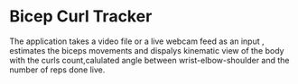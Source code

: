 # Bicep Curl Tracker 
The application takes a video file or a live webcam feed as an input , estimates the biceps movements and dispalys kinematic view of the body with the curls count,calulated angle between wrist-elbow-shoulder and the number of reps done live.




 
